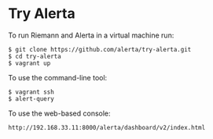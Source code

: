 Try Alerta
==========

To run Riemann and Alerta in a virtual machine run:

```
$ git clone https://github.com/alerta/try-alerta.git
$ cd try-alerta
$ vagrant up
```

To use the command-line tool:

```
$ vagrant ssh
$ alert-query
```

To use the web-based console:

```
http://192.168.33.11:8000/alerta/dashboard/v2/index.html
```
